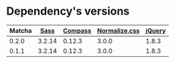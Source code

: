 # Dependency's versions

|Matcha|[Sass](http://sass-lang.com/)|[Compass](http://compass-style.org/)|[Normalize.css](http://necolas.github.io/normalize.css/)|[jQuery](http://jquery.com/)|
|------|----|-------|-------------|------|
|0.2.0 |3.2.14|0.12.3|3.0.0|1.8.3|
|0.1.1 |3.2.14|0.12.3|3.0.0|1.8.3|
